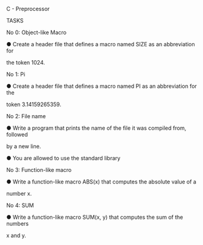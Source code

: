 C - Preprocessor

TASKS

No 0:  Object-like Macro

● Create a header file that defines a macro named SIZE as an abbreviation for

the token 1024.

No 1:  Pi

● Create a header file that defines a macro named PI as an abbreviation for the

token 3.14159265359.

No 2:  File name

● Write a program that prints the name of the file it was compiled from, followed

by a new line.

● You are allowed to use the standard library

No 3:  Function-like macro

● Write a function-like macro ABS(x) that computes the absolute value of a

number x.

No 4:  SUM

● Write a function-like macro SUM(x, y) that computes the sum of the numbers

x and y.
